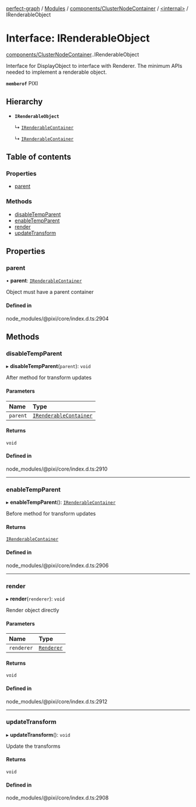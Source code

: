 [perfect-graph](../README.md) / [Modules](../modules.md) / [components/ClusterNodeContainer](../modules/components_ClusterNodeContainer.md) / [<internal\>](../modules/components_ClusterNodeContainer._internal_.md) / IRenderableObject

# Interface: IRenderableObject

[components/ClusterNodeContainer](../modules/components_ClusterNodeContainer.md).[<internal>](../modules/components_ClusterNodeContainer._internal_.md).IRenderableObject

Interface for DisplayObject to interface with Renderer.
The minimum APIs needed to implement a renderable object.

**`memberof`** PIXI

## Hierarchy

- **`IRenderableObject`**

  ↳ [`IRenderableContainer`](components_ClusterNodeContainer._internal_.IRenderableContainer.md)

  ↳ [`IRenderableContainer`](components_ClusterNodeContainer._internal_.__Users_turgaysaba_Desktop_projects_perfect_graph_node_modules__pixi_core_index_.IRenderableContainer.md)

## Table of contents

### Properties

- [parent](components_ClusterNodeContainer._internal_.IRenderableObject.md#parent)

### Methods

- [disableTempParent](components_ClusterNodeContainer._internal_.IRenderableObject.md#disabletempparent)
- [enableTempParent](components_ClusterNodeContainer._internal_.IRenderableObject.md#enabletempparent)
- [render](components_ClusterNodeContainer._internal_.IRenderableObject.md#render)
- [updateTransform](components_ClusterNodeContainer._internal_.IRenderableObject.md#updatetransform)

## Properties

### parent

• **parent**: [`IRenderableContainer`](components_ClusterNodeContainer._internal_.IRenderableContainer.md)

Object must have a parent container

#### Defined in

node_modules/@pixi/core/index.d.ts:2904

## Methods

### disableTempParent

▸ **disableTempParent**(`parent`): `void`

After method for transform updates

#### Parameters

| Name | Type |
| :------ | :------ |
| `parent` | [`IRenderableContainer`](components_ClusterNodeContainer._internal_.IRenderableContainer.md) |

#### Returns

`void`

#### Defined in

node_modules/@pixi/core/index.d.ts:2910

___

### enableTempParent

▸ **enableTempParent**(): [`IRenderableContainer`](components_ClusterNodeContainer._internal_.IRenderableContainer.md)

Before method for transform updates

#### Returns

[`IRenderableContainer`](components_ClusterNodeContainer._internal_.IRenderableContainer.md)

#### Defined in

node_modules/@pixi/core/index.d.ts:2906

___

### render

▸ **render**(`renderer`): `void`

Render object directly

#### Parameters

| Name | Type |
| :------ | :------ |
| `renderer` | [`Renderer`](../classes/components_ClusterNodeContainer._internal_.Renderer.md) |

#### Returns

`void`

#### Defined in

node_modules/@pixi/core/index.d.ts:2912

___

### updateTransform

▸ **updateTransform**(): `void`

Update the transforms

#### Returns

`void`

#### Defined in

node_modules/@pixi/core/index.d.ts:2908

